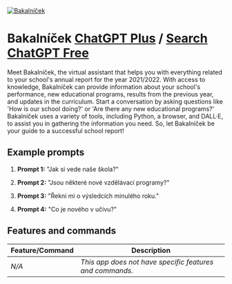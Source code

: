 
[![Bakalníček](null)](https://chat.openai.com/g/g-3GVa88coO-bakalnicek)

# Bakalníček [ChatGPT Plus](https://chat.openai.com/g/g-3GVa88coO-bakalnicek) / [Search ChatGPT Free](https://gptcall.net/index.html#/?search=Bakaln%C3%AD%C4%8Dek)

Meet Bakalníček, the virtual assistant that helps you with everything related to your school's annual report for the year 2021/2022. With access to knowledge, Bakalníček can provide information about your school's performance, new educational programs, results from the previous year, and updates in the curriculum. Start a conversation by asking questions like 'How is our school doing?' or 'Are there any new educational programs?' Bakalníček uses a variety of tools, including Python, a browser, and DALL·E, to assist you in gathering the information you need. So, let Bakalníček be your guide to a successful school report!

## Example prompts

1. **Prompt 1:** "Jak si vede naše škola?"

2. **Prompt 2:** "Jsou některé nové vzdělávací programy?"

3. **Prompt 3:** "Řekni mi o výsledcích minulého roku."

4. **Prompt 4:** "Co je nového v učivu?"


## Features and commands

| Feature/Command | Description |
| --- | --- |
| *N/A* | *This app does not have specific features and commands.* |


